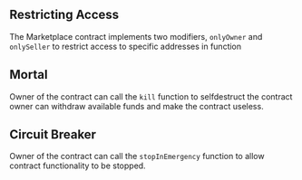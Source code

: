 ## Restricting Access

The Marketplace contract implements two modifiers, `onlyOwner` and `onlySeller` to restrict access to specific addresses in function

## Mortal

Owner of the contract can call the `kill` function to selfdestruct the contract owner can withdraw available funds and make the contract useless.

## Circuit Breaker

Owner of the contract can call the `stopInEmergency` function to allow contract functionality to be stopped.